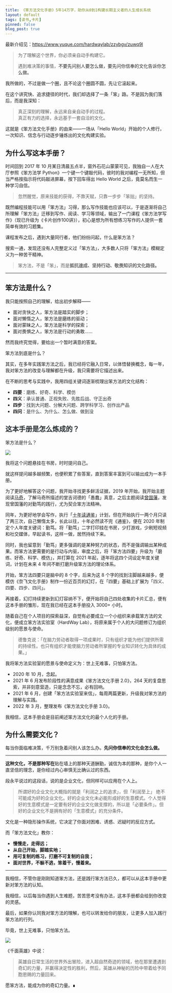 ```yaml
---
title: 《笨方法文化手册》5年14万字，助你从0到1构建长期主义者的人生成长系统
layout: default
tags: [读书,卡片]
pinned: false
blog_post: true
---
```


最新介绍见：https://www.yuque.com/hardwaylab/zzybgv/zuwq9l


> 为了理解这个世界，你必须亲自动手构建它。
>
> 
>
> 遇到难决策的事情，<font style="color:rgb(38, 38, 38);">不要先问别人要怎么做，要先问你信奉的文化告诉你怎么做。</font>
>





我所做的，不过是做一个圈，且不论这个圈圆不圆，先让它滚起来。



在这个讲究快、追求捷径的时代，我们却选择了一条「笨」路。不是因为我们落后，而是我深知：



> 真正深刻的理解，永远来自亲自动手的过程。  
真正有力的选择，永远基于一套自洽的文化。
>



这就是《笨方法文化手册》的由来——一场从「Hello World」开始的个人修行，一次知识、信念与行动逐步锤炼出的文化构建实验。



## 为什么写这本手册？  


时间回到 2017 年 10 月某日清晨五点半，窗外石花山蒙蒙可见，我独自一人在大厅参照《笨方法学 Python》一个键一个键敲代码，彼时的我对编程一无所知，但当严格按指示将代码敲进屏幕，按下回车得出 Hello World 之后，竟莫名而生一种学习自信。



> 忽然醒觉，原来技能的获得，不靠天赋，只靠一步步「笨拙」的坚持。  
>



既然编程技能可以用「笨方法」习得，那么写作技能也应该可以，于是逐渐将自己所理解「笨方法」迁移到写作、阅读、学习等领域，输出了一门课程《笨方法学写作》（现已升级为《卡片创作100讲》），初心是想为所有想练习写作的人提供一套简单有效的习题集。



课程发布之后，遇到大量同行者，他们纷纷问起，什么是笨方法？



搜索一通，发现还没有人完整定义过「笨方法」，大多数人只将「笨方法」模糊定义为一种苦干精神。



> 笨方法，不是「笨」，而是**抵抗速成、坚持行动、敬畏知识的文化路径。**
>

****

## 笨方法是什么？  


我只能按照自己的理解，给出初步解释——



+ 面对贪快之人，笨方法是踏实的脚步；
+ 面对懒惰之人，笨方法是磨练的驱动；
+ 面对蒙昧之人，笨方法是科学的探索；
+ 面对畏惧之人，笨方法是行动的勇敢……



然而我终究觉得，要给出一个暂时满意的答案。



笨方法到底是什么？



其实，在多年实践笨方法之后，我已经将它融入日常，以体悟替换概念，每一年，我对笨方法的改变与理解都在升级，我只需要将它描述出来。



在不断的思考与实践中，我用四组关键词逐渐梳理出笨方法的文化结构：  



+ **四要**<font style="color:#2A3135;">：磨练、好奇、科学、模仿</font>
+ **四义**<font style="color:#2A3135;">：承认普通、正视失败、先胜后战、守正出奇</font>
+ **四步**<font style="color:#2A3135;">：找到大问题、分解大问题、跨学科学习、创作出产品</font>
+ **四问**<font style="color:#2A3135;">：是什么、为什么、怎么做、做到没</font>



## <font style="color:#2A3135;">这本手册是怎么炼成的？  </font>


笨方法是什么？

![](https://cdn.nlark.com/yuque/0/2022/png/87881/1663549853448-feec9436-2c0a-4366-8ac8-6f879b13e369.png)



我将这个问题悬挂在书房，时时提问自己。



就这样提问越多越频繁，也便积累了些答案，直到答案丰富到可以输出成为一本手册。



为了更好地解答这个问题，我开始寻找更多鲜活证据，2019 年开始，我开始主题阅读[马奇](https://www.douban.com/doulist/46472818/)，了解马奇所描述的堂吉诃德的「愚蠢」真意，之后主题阅读[曾国藩](https://www.douban.com/doulist/109913623/)，发现曾国藩的对勤笃的践行，尤为契合笨方法精神。



同年，为更好地学会写作，执行「[十年读通鉴](https://www.cnfeat.com/blog/2019/05/04/TenYears/)」计划，但在开始执行一两个月只读了两三次，自己懒惰太多，长此以往，十年必然读不完《通鉴》，便在 2020 年制定个人年度关键词：勤笃。将「勤笃」二字打印挂在书房，少打游戏，少刷短视频和社交媒体，早起读书，这样一做，居然持续下来。



同时，我也留意到「勤笃」更多强调的是某种努力的状态，而不是强调输出某种成果。而笨方法更需要的是行动与内驱，审度之后，将「笨方法四要」升级为「磨练、好奇、科学、模仿」，并打算在 2021 年起，逐年将这四个词设定年度关键词，计划在未来 4 年间不断打磨升级笨方法的理论体系。



开始，笨方法四要只是脑中的 8 个字，后来为这 8 个字的找到注脚越来越多，便模仿《奈飞文化手册》制作一份近百页的幻灯，在「四要」基础上扩展为「<font style="color:#2A3135;">四义、四要、四步、四问</font>」<font style="color:#2A3135;">。</font>



再接着，幻灯持续更新到幻灯容纳不下，便开始将自己四处收集的卡片汇总，便有这本手册的雏形，现在我已经在这本手册投入 3000+ 小时。



随着自己在个人项目的探索益深，自觉有必要成立一个小组织来承载笨方法的文化，便成立笨方法实验室（HardWay Lab），将原来属于个人的大问题修订为组织级别的愿景与使命。



> 德鲁克说：「在脑力劳动者取得一项成果时，只有组织才能为他们提供所需的持续性。也只有组织才能使脑力劳动者所掌握的专业知识转化为具体的成果。」
>



我将笨方法实验室的愿景与使命定义为：世上无难事，只怕笨方法。



+ 2020 年 10 月，念起。
+ 2021 年 6 月发布阶段性的满意成果《笨方法文化手册 2.0》，264 天的复盘思索，并非刻意营造，只是念念不忘，必有回响。
+ 2021 年 6 月，创建「笨方法实验室来信」，每周两篇更新，升级我对笨方法的理解与实践。
+ 2022 年 3 月，整理发布《笨方法文化手册 3.0》。



我相信，这本手册会是目前阐述笨方法文化的最个人化的手册。



## 为什么需要文化？  


每当你面临难决策，千万别急着问别人该怎么办。**先问你信奉的文化会怎么做。**

****

**这种文化，不是那种写在**贴在墙上的那种天道酬勤，诚信为本的那种，是你个人一直坚信的理念，是你经过内心审慎无比确认过的东西。



段永平说过的这段话，说的是企业文化，但同样可以应用在个人上。



> 所谓好的企业文化大概指的就是「利润之上的追求」，但「利润至上」 绝不可能成为好的企业文化。好的企业文化未必能形成好的生意模式。个人觉得好的生意模式是一定要有好的企业文化做支撑的，所以是「必要条件」。但好的企业文化不是拥有好的「生意模式」的充分条件。
>



文化是一种隐形操作系统，它决定了你面对困难、诱惑、迟疑时的反应方式。



而「笨方法文化」教你：

+ **慢慢走，走得远；**
+ **从自己开始，脚踏实地；**
+ **用可复制的练习，打磨不可复制的自我；**
+ **面对世界，不躲不逃，笨着干，慢着来。**

****

我相信，不管你是刚刚知道笨方法，还是践行笨方法已久，都可以从这本手册中更新对笨方法的认知。



我相信，以后每当你遇到人生难题，苦苦思考没有办法，这本手册都会给到你改变的灵感。



最后，如果你认同我对笨方法的理解，也可以转发给你的朋友，让更多人加入践行笨方法的行列。



毕竟，世上无难事，只怕笨方法。

![](https://cdn.nlark.com/yuque/0/2022/png/87881/1663549768862-ecf3b829-9373-474d-82ae-5a3d4bd10400.png)



《千面英雄》中说：



> 英雄自日常生活的世界外出冒险，进入超自然奇迹的领域，他在那里遭遇到奇幻的力量，并赢得决定性的胜利，然后，英雄从神秘的历险中带着给予同胞恩赐的力量回来。
>



愿笨方法，能成为你的奇幻力量。∎











